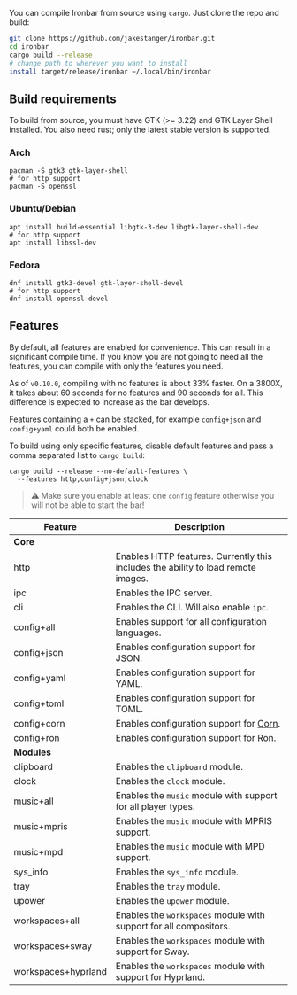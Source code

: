You can compile Ironbar from source using `cargo`. 
Just clone the repo and build:

```sh
git clone https://github.com/jakestanger/ironbar.git
cd ironbar
cargo build --release
# change path to wherever you want to install
install target/release/ironbar ~/.local/bin/ironbar
```

## Build requirements

To build from source, you must have GTK (>= 3.22) and GTK Layer Shell installed.
You also need rust; only the latest stable version is supported.

### Arch

```shell
pacman -S gtk3 gtk-layer-shell
# for http support
pacman -S openssl
```

### Ubuntu/Debian

```shell
apt install build-essential libgtk-3-dev libgtk-layer-shell-dev
# for http support
apt install libssl-dev
```

### Fedora

```shell
dnf install gtk3-devel gtk-layer-shell-devel
# for http support
dnf install openssl-devel
```

## Features

By default, all features are enabled for convenience. This can result in a significant compile time.
If you know you are not going to need all the features, you can compile with only the features you need.

As of `v0.10.0`, compiling with no features is about 33% faster. 
On a 3800X, it takes about 60 seconds for no features and 90 seconds for all. 
This difference is expected to increase as the bar develops. 

Features containing a `+` can be stacked, for example `config+json` and `config+yaml` could both be enabled.

To build using only specific features, disable default features and pass a comma separated list to `cargo build`:

```shell
cargo build --release --no-default-features \
  --features http,config+json,clock
```

> ⚠ Make sure you enable at least one `config` feature otherwise you will not be able to start the bar!

| Feature             | Description                                                                       |
|---------------------|-----------------------------------------------------------------------------------|
| **Core**            |                                                                                   |
| http                | Enables HTTP features. Currently this includes the ability to load remote images. |
| ipc                 | Enables the IPC server.                                                           |
| cli                 | Enables the CLI. Will also enable `ipc`.                                          |
| config+all          | Enables support for all configuration languages.                                  |
| config+json         | Enables configuration support for JSON.                                           |
| config+yaml         | Enables configuration support for YAML.                                           |
| config+toml         | Enables configuration support for TOML.                                           |
| config+corn         | Enables configuration support for [Corn](https://github.com/jakestanger/corn).    |
| config+ron          | Enables configuration support for [Ron](https://github.com/ron-rs/ron).           |
| **Modules**         |                                                                                   |
| clipboard           | Enables the `clipboard` module.                                                   |
| clock               | Enables the `clock` module.                                                       |
| music+all           | Enables the `music` module with support for all player types.                     |
| music+mpris         | Enables the `music` module with MPRIS support.                                    |
| music+mpd           | Enables the `music` module with MPD support.                                      |
| sys_info            | Enables the `sys_info` module.                                                    |
| tray                | Enables the `tray` module.                                                        |
| upower              | Enables the `upower` module.                                                      |
| workspaces+all      | Enables the `workspaces` module with support for all compositors.                 |
| workspaces+sway     | Enables the `workspaces` module with support for Sway.                            |
| workspaces+hyprland | Enables the `workspaces` module with support for Hyprland.                        |

